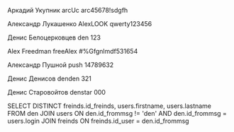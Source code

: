 Аркадий 
Укупник
arcUc
arc45678!sdgfh


Александр
Лукашенко
AlexLOOK
qwerty123456


Денис
Белоцерковцев
den
123


Alex
Freedman
freeAlex
#%Gfgnlmdf531654


Александр
Пушной
push
14789632


Денис
Денисов
denden
321


Денис
Старовойтов
denstar
000




SELECT DISTINCT freinds.id_freinds, users.firstname, users.lastname FROM den JOIN users ON den.id_frommsg != 'den' AND den.id_frommsg = users.login JOIN freinds ON freinds.id_user = den.id_frommsg
